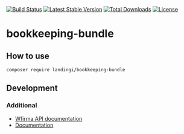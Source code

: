 [![Build Status](https://travis-ci.com/landingi/bookkeeping-bundle.svg?branch=master)](https://travis-ci.com/landingi/bookkeeping-bundle)
[![Latest Stable Version](https://poser.pugx.org/landingi/bookkeeping-bundle/v)](https://packagist.org/packages/landingi/bookkeeping-bundle)
[![Total Downloads](https://poser.pugx.org/landingi/bookkeeping-bundle/downloads)](https://packagist.org/packages/landingi/bookkeeping-bundle)
[![License](https://poser.pugx.org/landingi/bookkeeping-bundle/license)](https://packagist.org/packages/landingi/bookkeeping-bundle)
# bookkeeping-bundle

## How to use

```
composer require landingi/bookkeeping-bundle
```

## Development

### Additional

* [Wfirma API documentation](https://doc.wfirma.pl)
* [Documentation](docs/README.md)
